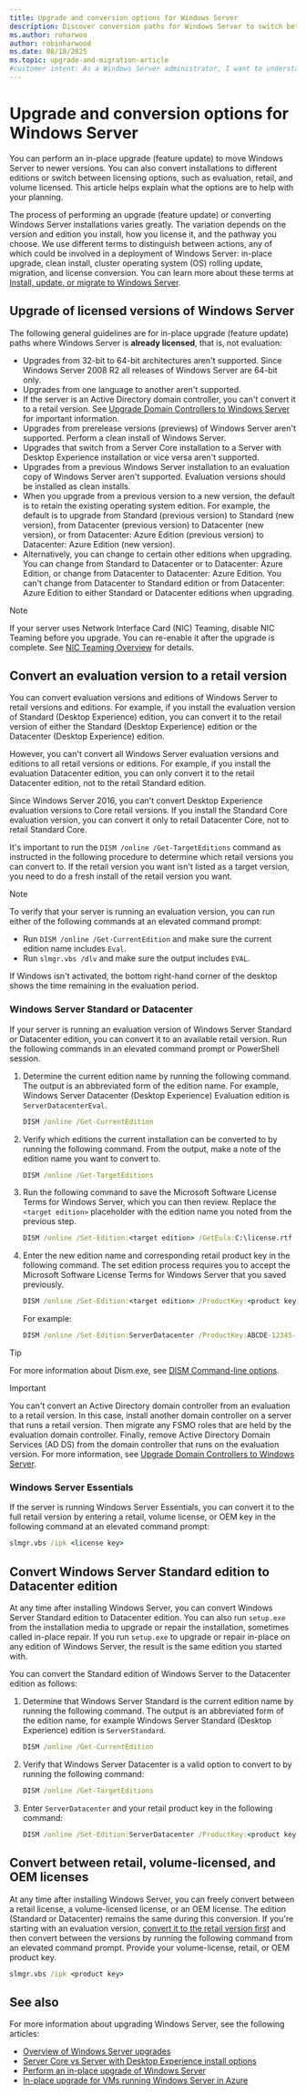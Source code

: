 ```yaml
---
title: Upgrade and conversion options for Windows Server
description: Discover conversion paths for Windows Server to switch between editions, including evaluation, retail, and volume licensing scenarios.
ms.author: roharwoo
author: robinharwood
ms.date: 08/18/2025
ms.topic: upgrade-and-migration-article
#customer intent: As a Windows Server administrator, I want to understand upgrade and conversion options, so that I can plan and execute updates or changes to my server environment efficiently and correctly.
---
```


# Upgrade and conversion options for Windows Server

You can perform an in-place upgrade (feature update) to move Windows Server to newer versions. You can also convert installations to different editions or switch between licensing options, such as evaluation, retail, and volume licensed. This article helps explain what the options are to help with your planning.

The process of performing an upgrade (feature update) or converting Windows Server installations varies greatly. The variation depends on the version and edition you install, how you license it, and the pathway you choose. We use different terms to distinguish between actions, any of which could be involved in a deployment of Windows Server: in-place upgrade, clean install, cluster operating system (OS) rolling update, migration, and license conversion. You can learn more about these terms at [Install, update, or migrate to Windows Server](install-upgrade-migrate.md).

## Upgrade of licensed versions of Windows Server

The following general guidelines are for in-place upgrade (feature update) paths where Windows Server is **already licensed**, that is, not evaluation:

- Upgrades from 32-bit to 64-bit architectures aren't supported. Since Windows Server 2008 R2 all releases of Windows Server are 64-bit only.
- Upgrades from one language to another aren't supported.
- If the server is an Active Directory domain controller, you can't convert it to a retail version. See [Upgrade Domain Controllers to Windows Server](../identity/ad-ds/deploy/upgrade-domain-controllers.md) for important information.
- Upgrades from prerelease versions (previews) of Windows Server aren't supported. Perform a clean install of Windows Server.
- Upgrades that switch from a Server Core installation to a Server with Desktop Experience installation or vice versa aren't supported.
- Upgrades from a previous Windows Server installation to an evaluation copy of Windows Server aren't supported. Evaluation versions should be installed as clean installs.
- When you upgrade from a previous version to a new version, the default is to retain the existing operating system edition. For example, the default is to upgrade from Standard (previous version) to Standard (new version), from Datacenter (previous version) to Datacenter (new version), or from Datacenter: Azure Edition (previous version) to Datacenter: Azure Edition (new version).
- Alternatively, you can change to certain other editions when upgrading. You can change from Standard to Datacenter or to Datacenter: Azure Edition, or change from Datacenter to Datacenter: Azure Edition. You can't change from Datacenter to Standard edition or from Datacenter: Azure Edition to either Standard or Datacenter editions when upgrading.

> [!NOTE]
> If your server uses Network Interface Card (NIC) Teaming, disable NIC Teaming before you upgrade. You can re-enable it after the upgrade is complete. See [NIC Teaming Overview](/previous-versions/windows/it-pro/windows-server-2012-R2-and-2012/hh831648(v=ws.11)) for details.

## Convert an evaluation version to a retail version

You can convert evaluation versions and editions of Windows Server to retail versions and editions. For example, if you install the evaluation version of Standard (Desktop Experience) edition, you can convert it to the retail version of either the Standard (Desktop Experience) edition or the Datacenter (Desktop Experience) edition.

However, you can't convert all Windows Server evaluation versions and editions to all retail versions or editions. For example, if you install the evaluation Datacenter edition, you can only convert it to the retail Datacenter edition, not to the retail Standard edition.

Since Windows Server 2016, you can't convert Desktop Experience evaluation versions to Core retail versions. If you install the Standard Core evaluation version, you can convert it only to retail Datacenter Core, not to retail Standard Core.

It's important to run the `DISM /online /Get-TargetEditions` command as instructed in the following procedure to determine which retail versions you can convert to. If the retail version you want isn't listed as a target version, you need to do a fresh install of the retail version you want.

> [!NOTE]
> To verify that your server is running an evaluation version, you can run either of the following commands at an elevated command prompt:
>
> - Run `DISM /online /Get-CurrentEdition` and make sure the current edition name includes `Eval`.
> - Run `slmgr.vbs /dlv` and make sure the output includes `EVAL`.

If Windows isn't activated, the bottom right-hand corner of the desktop shows the time remaining in the evaluation period.

### Windows Server Standard or Datacenter

If your server is running an evaluation version of Windows Server Standard or Datacenter edition, you can convert it to an available retail version. Run the following commands in an elevated command prompt or PowerShell session.

1. Determine the current edition name by running the following command. The output is an abbreviated form of the edition name. For example, Windows Server Datacenter (Desktop Experience) Evaluation edition is `ServerDatacenterEval`.

   ```cmd
   DISM /online /Get-CurrentEdition
   ```

1. Verify which editions the current installation can be converted to by running the following command. From the output, make a note of the edition name you want to convert to.

   ```cmd
   DISM /online /Get-TargetEditions
   ```

1. Run the following command to save the Microsoft Software License Terms for Windows Server, which you can then review. Replace the `<target edition>` placeholder with the edition name you noted from the previous step.

   ```cmd
   DISM /online /Set-Edition:<target edition> /GetEula:C:\license.rtf
   ```

1. Enter the new edition name and corresponding retail product key in the following command. The set edition process requires you to accept the Microsoft Software License Terms for Windows Server that you saved previously.

   ```cmd
   DISM /online /Set-Edition:<target edition> /ProductKey:<product key> /AcceptEula
   ```

   For example:

   ```cmd
   DISM /online /Set-Edition:ServerDatacenter /ProductKey:ABCDE-12345-ABCDE-12345-ABCDE /AcceptEula
   ```

> [!TIP]
> For more information about Dism.exe, see [DISM Command-line options](/previous-versions/orphan-topics/ws.10/dd772580(v=ws.10)).

> [!IMPORTANT]
> You can't convert an Active Directory domain controller from an evaluation to a retail version. In this case, install another domain controller on a server that runs a retail version. Then migrate any FSMO roles that are held by the evaluation domain controller. Finally, remove Active Directory Domain Services (AD DS) from the domain controller that runs on the evaluation version. For more information, see [Upgrade Domain Controllers to Windows Server](../identity/ad-ds/deploy/upgrade-domain-controllers.md).

### Windows Server Essentials

If the server is running Windows Server Essentials, you can convert it to the full retail version by entering a retail, volume license, or OEM key in the following command at an elevated command prompt:

```cmd
slmgr.vbs /ipk <license key>
```

## Convert Windows Server Standard edition to Datacenter edition

At any time after installing Windows Server, you can convert Windows Server Standard edition to Datacenter edition. You can also run `setup.exe` from the installation media to upgrade or repair the installation, sometimes called in-place repair. If you run `setup.exe` to upgrade or repair in-place on any edition of Windows Server, the result is the same edition you started with.

You can convert the Standard edition of Windows Server to the Datacenter edition as follows:

1. Determine that Windows Server Standard is the current edition name by running the following command. The output is an abbreviated form of the edition name, for example Windows Server Standard (Desktop Experience) edition is `ServerStandard`.

   ```cmd
   DISM /online /Get-CurrentEdition
   ```

1. Verify that Windows Server Datacenter is a valid option to convert to by running the following command:

   ```cmd
   DISM /online /Get-TargetEditions
   ```

1. Enter `ServerDatacenter` and your retail product key in the following command:

   ```cmd
   DISM /online /Set-Edition:ServerDatacenter /ProductKey:<product key> /AcceptEula
   ```

## Convert between retail, volume-licensed, and OEM licenses

At any time after installing Windows Server, you can freely convert between a retail license, a volume-licensed license, or an OEM license. The edition (Standard or Datacenter) remains the same during this conversion. If you're starting with an evaluation version, [convert it to the retail version first](#convert-an-evaluation-version-to-a-retail-version) and then convert between the versions by running the following command from an elevated command prompt. Provide your volume-license, retail, or OEM product key.

```cmd
slmgr.vbs /ipk <product key>
```

## See also

For more information about upgrading Windows Server, see the following articles:

- [Overview of Windows Server upgrades](upgrade-overview.md)
- [Server Core vs Server with Desktop Experience install options](install-options-server-core-desktop-experience.md)
- [Perform an in-place upgrade of Windows Server](perform-in-place-upgrade.md)
- [In-place upgrade for VMs running Windows Server in Azure](/azure/virtual-machines/windows-in-place-upgrade)
